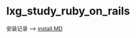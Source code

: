 # lxg_study_ruby_on_rails

安装记录 --> [install.MD](https://github.com/lxg6370592/lxg_study_ruby_on_rails/blob/main/install.MD)
